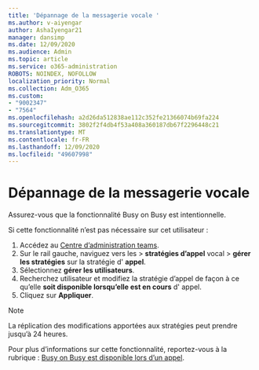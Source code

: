 ```yaml
---
title: 'Dépannage de la messagerie vocale '
ms.author: v-aiyengar
author: AshaIyengar21
manager: dansimp
ms.date: 12/09/2020
ms.audience: Admin
ms.topic: article
ms.service: o365-administration
ROBOTS: NOINDEX, NOFOLLOW
localization_priority: Normal
ms.collection: Adm_O365
ms.custom:
- "9002347"
- "7564"
ms.openlocfilehash: a2d26da512838ae112c352fe21366074b69fa224
ms.sourcegitcommit: 3802f2f4db4f53a408a360187db67f2296448c21
ms.translationtype: MT
ms.contentlocale: fr-FR
ms.lasthandoff: 12/09/2020
ms.locfileid: "49607998"
---
```

# <a name="troubleshooting-voicemail"></a>Dépannage de la messagerie vocale

Assurez-vous que la fonctionnalité Busy on Busy est intentionnelle.

Si cette fonctionnalité n’est pas nécessaire sur cet utilisateur :

1. Accédez au [Centre d’administration teams](https://admin.teams.microsoft.com/policies/calling).
1. Sur le rail gauche, naviguez vers les  >  **stratégies d’appel** vocal  >  **gérer les stratégies** sur la stratégie d' **appel**.
1. Sélectionnez **gérer les utilisateurs**.
1. Recherchez utilisateur et modifiez la stratégie d’appel de façon à ce qu’elle **soit disponible lorsqu’elle est en cours** d' appel.
1. Cliquez sur **Appliquer**.
> [!NOTE]
> La réplication des modifications apportées aux stratégies peut prendre jusqu’à 24 heures.

Pour plus d’informations sur cette fonctionnalité, reportez-vous à la rubrique : [Busy on Busy est disponible lors d’un appel](https://docs.microsoft.com/microsoftteams/teams-calling-policy#busy-on-busy-is-available-while-in-a-call).
